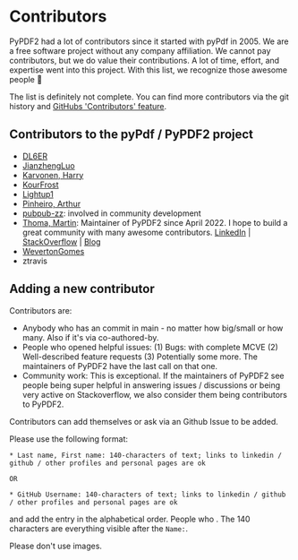 # Contributors

PyPDF2 had a lot of contributors since it started with pyPdf in 2005. We are
a free software project without any company affiliation. We cannot pay
contributors, but we do value their contributions. A lot of time, effort, and
expertise went into this project. With this list, we recognize those awesome
people 🤗

The list is definitely not complete. You can find more contributors via the git
history and [GitHubs 'Contributors' feature](https://github.com/py-pdf/PyPDF2/graphs/contributors).

## Contributors to the pyPdf / PyPDF2 project

* [DL6ER](https://github.com/DL6ER)
* [JianzhengLuo](https://github.com/JianzhengLuo)
* [Karvonen, Harry](https://github.com/Hatell/)
* [KourFrost](https://github.com/KourFrost)
* [Lightup1](https://github.com/Lightup1)
* [Pinheiro, Arthur](https://github.com/xilopaint)
* [pubpub-zz](https://github.com/pubpub-zz): involved in community development
* [Thoma, Martin](https://github.com/MartinThoma): Maintainer of PyPDF2 since April 2022. I hope to build a great community with many awesome contributors. [LinkedIn](https://www.linkedin.com/in/martin-thoma/) | [StackOverflow](https://stackoverflow.com/users/562769/martin-thoma) | [Blog](https://martin-thoma.com/)
* [WevertonGomes](https://github.com/WevertonGomesCosta)
* ztravis

## Adding a new contributor

Contributors are:

* Anybody who has an commit in main - no matter how big/small or how many. Also if it's via co-authored-by.
* People who opened helpful issues:
  (1) Bugs: with complete MCVE
  (2) Well-described feature requests
  (3) Potentially some more.
  The maintainers of PyPDF2 have the last call on that one.
* Community work: This is exceptional. If the maintainers of PyPDF2 see people
  being super helpful in answering issues / discussions or being very active on
  Stackoverflow, we also consider them being contributors to PyPDF2.

Contributors can add themselves or ask via an Github Issue to be added.

Please use the following format:

```
* Last name, First name: 140-characters of text; links to linkedin / github / other profiles and personal pages are ok

OR

* GitHub Username: 140-characters of text; links to linkedin / github / other profiles and personal pages are ok
```

and add the entry in the alphabetical order. People who . The 140 characters are everything visible after the `Name:`.

Please don't use images.
